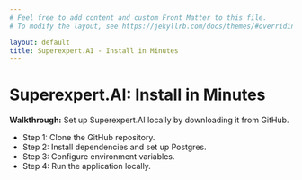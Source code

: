 ```yaml
---
# Feel free to add content and custom Front Matter to this file.
# To modify the layout, see https://jekyllrb.com/docs/themes/#overriding-theme-defaults

layout: default
title: Superexpert.AI - Install in Minutes
---
```



# Superexpert.AI: Install in Minutes

**Walkthrough:** Set up Superexpert.AI locally by downloading it from GitHub.
- Step 1: Clone the GitHub repository.
- Step 2: Install dependencies and set up Postgres.
- Step 3: Configure environment variables.
- Step 4: Run the application locally.
